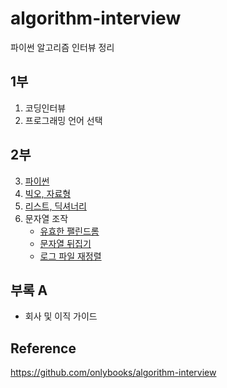 # algorithm-interview
파이썬 알고리즘 인터뷰 정리

## 1부
1. 코딩인터뷰  
2. 프로그래밍 언어 선택

## 2부  
3. [파이썬](https://nbviewer.jupyter.org/github/toriving/algorithm-interview/blob/main/2%EB%B6%80/3%EC%9E%A5_%ED%8C%8C%EC%9D%B4%EC%8D%AC.ipynb)
4. [빅오, 자료형](https://nbviewer.jupyter.org/github/toriving/algorithm-interview/blob/main/2%EB%B6%80/4%EC%9E%A5_%EB%B9%85%EC%98%A4%2C%EC%9E%90%EB%A3%8C%ED%98%95.ipynb)
5. [리스트, 딕셔너리](https://nbviewer.jupyter.org/github/toriving/algorithm-interview/blob/main/2%EB%B6%80/5장_리스트%2C딕셔너리.ipynb)
6. 문자열 조작
    - [유효한 팰린드롬](https://nbviewer.jupyter.org/github/toriving/algorithm-interview/blob/main/2%EB%B6%80/6장_문자열_조작_유효한_팰린드롬.ipynb)
    - [문자열 뒤집기](https://nbviewer.jupyter.org/github/toriving/algorithm-interview/blob/main/2%EB%B6%80/6장_문자열_조작_문자열_뒤집기.ipynb)
    - [로그 파일 재정렬](https://nbviewer.jupyter.org/github/toriving/algorithm-interview/blob/main/2%EB%B6%80/6장_문자열_조작_로그_파일_재정렬.ipynb)

## 부록 A
- 회사 및 이직 가이드

## Reference
https://github.com/onlybooks/algorithm-interview 
